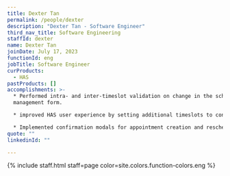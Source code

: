 ```yaml
---
title: Dexter Tan
permalink: /people/dexter
description: "Dexter Tan - Software Engineer"
third_nav_title: Software Engineering
staffId: dexter
name: Dexter Tan
joinDate: July 17, 2023
functionId: eng
jobTitle: Software Engineer
curProducts:
  - HAS
pastProducts: []
accomplishments: >-
  * Performed intra- and inter-timeslot validation on change in the schedule
  management form.

  * improved HAS user experience by setting additional timeslots to continue from the end of the previous selection.

  * Implemented confirmation modals for appointment creation and rescheduling in HAS
quote: ""
linkedinId: ""

---
```


{% include staff.html staff=page color=site.colors.function-colors.eng %}
